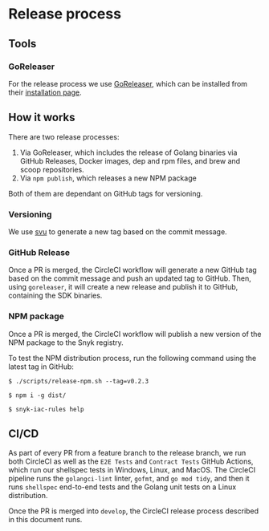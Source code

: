 # Release process

## Tools

### GoReleaser

For the release process we use [GoReleaser](https://goreleaser.com/), which can be installed from their [installation page](https://goreleaser.com/install/).

## How it works

There are two release processes:
1. Via GoReleaser, which includes the release of Golang binaries via GitHub Releases, Docker images, dep and rpm files, and brew and scoop repositories.
2. Via `npm publish`, which releases a new NPM package

Both of them are dependant on GitHub tags for versioning.

### Versioning

We use [svu](https://github.com/caarlos0/svu) to generate a new tag based on the commit message. 

### GitHub Release

Once a PR is merged, the CircleCI workflow will generate a new GitHub tag based on the commit message and push an updated tag to GitHub. Then, using `goreleaser`, it will create a new release and publish it to GitHub, containing the SDK binaries.

### NPM package

Once a PR is merged, the CircleCI workflow will publish a new version of the NPM package to the Snyk registry.

To test the NPM distribution process, run the following command using the latest tag in GitHub:
```
$ ./scripts/release-npm.sh --tag=v0.2.3

$ npm i -g dist/

$ snyk-iac-rules help
```


## CI/CD
As part of every PR from a feature branch to the release branch, we run both CircleCI as well as the `E2E Tests` and `Contract Tests` GitHub Actions, which run our shellspec tests in Windows, Linux, and MacOS. The CircleCI pipeline runs the `golangci-lint` linter, `gofmt`, and `go mod tidy`, and then it runs `shellspec` end-to-end tests and the Golang unit tests on a Linux distribution.

Once the PR is merged into `develop`, the CircleCI release process described in this document runs.

